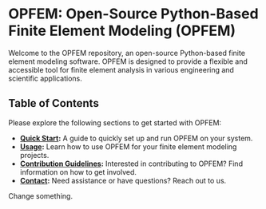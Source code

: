 # OPFEM: Open-Source Python-Based Finite Element Modeling (OPFEM)

Welcome to the OPFEM repository, an open-source Python-based finite element modeling software. OPFEM is designed to provide a flexible and accessible tool for finite element analysis in various engineering and scientific applications.

## Table of Contents

Please explore the following sections to get started with OPFEM:

- **[Quick Start](./docs/quick_start/main.md):** A guide to quickly set up and run OPFEM on your system.
- **[Usage](./docs/usage/main.md):** Learn how to use OPFEM for your finite element modeling projects.
- **[Contribution Guidelines](./docs/contribution/main.md):** Interested in contributing to OPFEM? Find information on how to get involved.
- **[Contact](./docs/contact/main.md):** Need assistance or have questions? Reach out to us.

Change something.

<!-- ## Quick Start

Here, we provide a step-by-step guide on how to quickly get started with OPFEM. Follow these instructions to set up the software and begin your finite element modeling journey.

## Usage

Explore the capabilities and features of OPFEM. Learn how to utilize this software for your specific modeling needs. We provide documentation and examples to help you effectively apply OPFEM to your projects.

## Contribution Guidelines

We welcome contributions from the open-source community. Whether you want to fix a bug, add a feature, or improve the documentation, your contributions are valuable. Please read our contribution guidelines to understand how you can actively participate in the development of OPFEM.

## Contact

If you have any questions, need support, or want to get in touch with the OPFEM community, you can find our contact information and resources here. We're here to assist you on your OPFEM journey. -->
